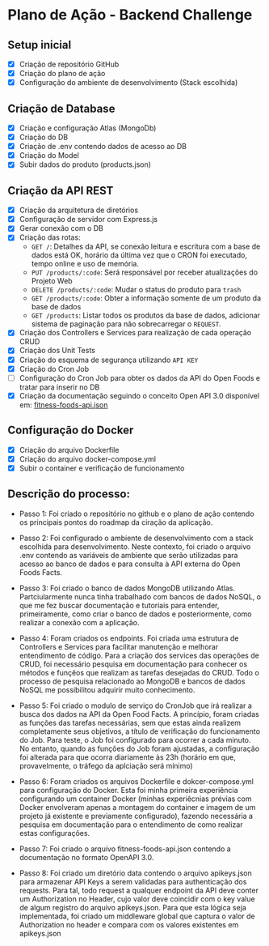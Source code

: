 # Plano de Ação - Backend Challenge

## Setup inicial

- [X] Criação de repositório GitHub
- [X] Criação do plano de ação
- [X] Configuração do ambiente de desenvolvimento (Stack escolhida)

## Criação de Database

- [X] Criação e configuração Atlas (MongoDb)
- [X] Criação do DB
- [X] Criação de .env contendo dados de acesso ao DB
- [X] Criação do Model
- [X] Subir dados do produto (products.json)

## Criação da API REST

- [X] Criação da arquitetura de diretórios
- [X] Configuração de servidor com Express.js
- [X] Gerar conexão com o DB
- [X] Criação das rotas:
    - `GET /`: Detalhes da API, se conexão leitura e escritura com a base de dados está OK, horário da última vez que o CRON foi executado, tempo online e uso de memória.
    - `PUT /products/:code`: Será responsável por receber atualizações do Projeto Web
    - `DELETE /products/:code`: Mudar o status do produto para `trash`
    - `GET /products/:code`: Obter a informação somente de um produto da base de dados
    - `GET /products`: Listar todos os produtos da base de dados, adicionar sistema de paginação para não sobrecarregar o `REQUEST`.
- [X] Criação dos Controllers e Services para realização de cada operação CRUD
- [X] Criação dos Unit Tests
- [X] Criação do esquema de segurança utilizando `API KEY`
- [X] Criação do Cron Job
- [ ] Configuração do Cron Job para obter os dados da API do Open Foods e tratar para inserir no DB
- [X] Criação da documentação seguindo o conceito Open API 3.0 disponível em: [fitness-foods-api.json](https://github.com/vinigiu/fitness-foods-api/blob/master/fitness-foods-api.json)

## Configuração do Docker
- [X] Criação do arquivo Dockerfile
- [X] Criação do arquivo docker-compose.yml
- [X] Subir o container e verificação de funcionamento

## Descrição do processo:

- Passo 1: Foi criado o repositório no github e o plano de ação contendo os principais pontos do roadmap da ciração da aplicação.

- Passo 2: Foi configurado o ambiente de desenvolvimento com a stack escolhida para desenvolvimento. Neste contexto, foi criado o arquivo .env contendo as variáveis de ambiente que serão utilizadas para acesso ao banco de dados e para consulta à API externa do Open Foods Facts.

- Passo 3: Foi criado o banco de dados MongoDB utilizando Atlas. Partciularmente nunca tinha trabalhado com bancos de dados NoSQL, o que me fez buscar documentação e tutoriais para entender, primeiramente, como criar o banco de dados e posteriormente, como realizar a conexão com a aplicação.

- Passo 4: Foram criados os endpoints. Foi criada uma estrutura de Controllers e Services para facilitar manutenção e melhorar entendimento de código. Para a criação dos services das operações de CRUD, foi necessário pesquisa em documentação para conhecer os métodos e funçẽos que realizam as tarefas desejadas do CRUD. Todo o processo de pesquisa relacionado ao MongoDB e bancos de dados NoSQL me possibilitou adquirir muito conhecimento.

- Passo 5: Foi criado o modulo de serviço do CronJob que irá realizar a busca dos dados na API da Open Food Facts. A princípio, foram criadas as funções das tarefas necessárias, sem que estas ainda realizem completamente seus objetivos, a título de verificação do funcionamento do Job. Para teste, o Job foi configurado para ocorrer a cada minuto. No entanto, quando as funções do Job foram ajustadas, a configuração foi alterada para que ocorra diariamente às 23h (horário em que, provavelmente, o tráfego da aplciação será mínimo)

- Passo 6: Foram criados os arquivos Dockerfile e dokcer-compose.yml para configuração do Docker. Esta foi minha primeira experiência configurando um container Docker (minhas experiêcnias prévias com Docker envolveram apenas a montagem do container e imagem de um projeto já existente e previamente configurado), fazendo necessária a pesquisa em documentação para o entendimento de como realizar estas configurações.

- Passo 7: Foi criado o arquivo fitness-foods-api.json contendo a documentação no formato OpenAPI 3.0.

- Passo 8: Foi criado um diretório data contendo o arquivo apikeys.json para armazenar API Keys a serem validadas para authenticação dos requests. Para tal, todo request a qualquer endpoint da API deve conter um Authorization no Header, cujo valor deve coincidir com o key value de algum registro do arquivo apikeys.json. Para que esta lógica seja implementada, foi criado um middleware global que captura o valor de Authorization no header e compara com os valores existentes em apikeys.json